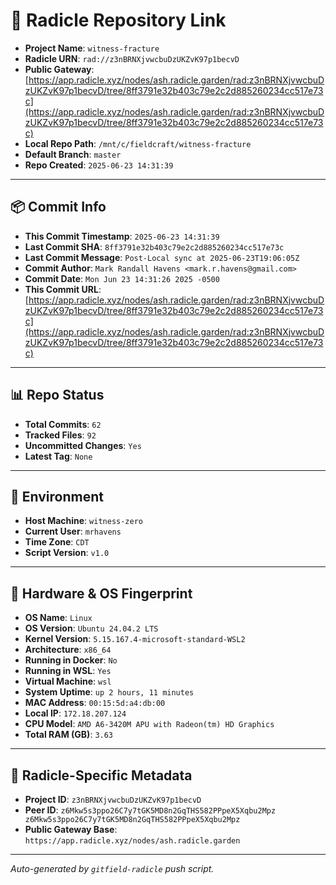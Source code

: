 # 🔗 Radicle Repository Link

- **Project Name**: `witness-fracture`
- **Radicle URN**: `rad://z3nBRNXjvwcbuDzUKZvK97p1becvD`
- **Public Gateway**: [https://app.radicle.xyz/nodes/ash.radicle.garden/rad:z3nBRNXjvwcbuDzUKZvK97p1becvD/tree/8ff3791e32b403c79e2c2d885260234cc517e73c](https://app.radicle.xyz/nodes/ash.radicle.garden/rad:z3nBRNXjvwcbuDzUKZvK97p1becvD/tree/8ff3791e32b403c79e2c2d885260234cc517e73c)
- **Local Repo Path**: `/mnt/c/fieldcraft/witness-fracture`
- **Default Branch**: `master`
- **Repo Created**: `2025-06-23 14:31:39`

---

## 📦 Commit Info

- **This Commit Timestamp**: `2025-06-23 14:31:39`
- **Last Commit SHA**: `8ff3791e32b403c79e2c2d885260234cc517e73c`
- **Last Commit Message**: `Post-Local sync at 2025-06-23T19:06:05Z`
- **Commit Author**: `Mark Randall Havens <mark.r.havens@gmail.com>`
- **Commit Date**: `Mon Jun 23 14:31:26 2025 -0500`
- **This Commit URL**: [https://app.radicle.xyz/nodes/ash.radicle.garden/rad:z3nBRNXjvwcbuDzUKZvK97p1becvD/tree/8ff3791e32b403c79e2c2d885260234cc517e73c](https://app.radicle.xyz/nodes/ash.radicle.garden/rad:z3nBRNXjvwcbuDzUKZvK97p1becvD/tree/8ff3791e32b403c79e2c2d885260234cc517e73c)

---

## 📊 Repo Status

- **Total Commits**: `62`
- **Tracked Files**: `92`
- **Uncommitted Changes**: `Yes`
- **Latest Tag**: `None`

---

## 🧭 Environment

- **Host Machine**: `witness-zero`
- **Current User**: `mrhavens`
- **Time Zone**: `CDT`
- **Script Version**: `v1.0`

---

## 🧬 Hardware & OS Fingerprint

- **OS Name**: `Linux`
- **OS Version**: `Ubuntu 24.04.2 LTS`
- **Kernel Version**: `5.15.167.4-microsoft-standard-WSL2`
- **Architecture**: `x86_64`
- **Running in Docker**: `No`
- **Running in WSL**: `Yes`
- **Virtual Machine**: `wsl`
- **System Uptime**: `up 2 hours, 11 minutes`
- **MAC Address**: `00:15:5d:a4:db:00`
- **Local IP**: `172.18.207.124`
- **CPU Model**: `AMD A6-3420M APU with Radeon(tm) HD Graphics`
- **Total RAM (GB)**: `3.63`

---

## 🌱 Radicle-Specific Metadata

- **Project ID**: `z3nBRNXjvwcbuDzUKZvK97p1becvD`
- **Peer ID**: `z6Mkw5s3ppo26C7y7tGK5MD8n2GqTHS582PPpeX5Xqbu2Mpz
z6Mkw5s3ppo26C7y7tGK5MD8n2GqTHS582PPpeX5Xqbu2Mpz`
- **Public Gateway Base**: `https://app.radicle.xyz/nodes/ash.radicle.garden`

---

_Auto-generated by `gitfield-radicle` push script._

